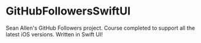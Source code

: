 # GitHubFollowersSwiftUI
Sean Allen's GitHub Followers project. Course completed to support all the latest iOS versions. Written in Swift UI! 

